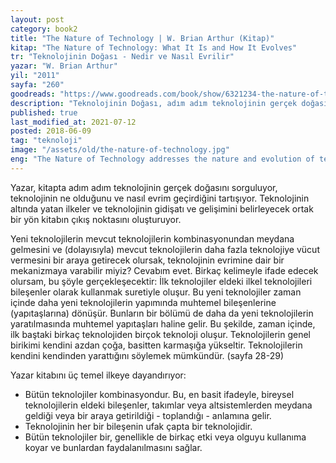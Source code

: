 ```yaml
---
layout: post  
category: book2  
title: "The Nature of Technology | W. Brian Arthur (Kitap)"  
kitap: "The Nature of Technology: What It Is and How It Evolves"  
tr: "Teknolojinin Doğası - Nedir ve Nasıl Evrilir"  
yazar: "W. Brian Arthur"  
yil: "2011"  
sayfa: "260"  
goodreads: "https://www.goodreads.com/book/show/6321234-the-nature-of-technology"
description: "Teknolojinin Doğası, adım adım teknolojinin gerçek doğasını sorguluyor, teknolojinin ne olduğunu ve nasıl evrim geçirdiğini tartışıyor."
published: true
last_modified_at: 2021-07-12
posted: 2018-06-09
tag: "teknoloji"
image: "/assets/old/the-nature-of-technology.jpg"
eng: "The Nature of Technology addresses the nature and evolution of technology with straightforward and to-the-point language style."
---
```


Yazar, kitapta adım adım teknolojinin gerçek doğasını sorguluyor, teknolojinin ne olduğunu ve nasıl evrim geçirdiğini tartışıyor. Teknolojinin altında yatan ilkeler ve teknolojinin gidişatı ve gelişimini belirleyecek ortak bir yön kitabın çıkış noktasını oluşturuyor.  
  
Yeni teknolojilerin mevcut teknolojilerin kombinasyonundan meydana gelmesini ve (dolayısıyla) mevcut teknolojilerin daha fazla teknolojiye vücut vermesini bir araya getirecek olursak, teknolojinin evrimine dair bir mekanizmaya varabilir miyiz? Cevabım evet. Birkaç kelimeyle ifade edecek olursam, bu şöyle gerçekleşecektir: İlk teknolojiler eldeki ilkel teknolojileri bileşenler olarak kullanmak suretiyle oluşur. Bu yeni teknolojiler zaman içinde daha yeni teknolojilerin yapımında muhtemel bileşenlerine (yapıtaşlarına) dönüşür. Bunların bir bölümü de daha da yeni teknolojilerin yaratılmasında muhtemel yapıtaşları haline gelir. Bu şekilde, zaman içinde, ilk baştaki birkaç teknolojiden birçok teknoloji oluşur. Teknolojilerin genel birikimi kendini azdan çoğa, basitten karmaşığa yükseltir. Teknolojilerin kendini kendinden yarattığını söylemek mümkündür. (sayfa 28-29)  
  
Yazar kitabını üç temel ilkeye dayandırıyor:  
  
- Bütün teknolojiler kombinasyondur. Bu, en basit ifadeyle, bireysel teknolojilerin eldeki bileşenler, takımlar veya altsistemlerden meydana geldiği veya bir araya getirildiği - toplandığı - anlamına gelir.  
- Teknolojinin her bir bileşenin ufak çapta bir teknolojidir.  
- Bütün teknolojiler bir, genellikle de birkaç etki veya olguyu kullanıma koyar ve bunlardan faydalanılmasını sağlar.  
  

